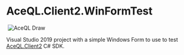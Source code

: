 # AceQL.Client2.WinFormTest

<img src="https://www.aceql.com/favicon.png" alt=""/>

<img src="https://www.aceql.com/img/AceQL-Schema-min.jpg" alt="AceQL Draw"/>

Visual Studio 2019 project with a simple Windows Form to use to test <a href="https://github.com/kawansoft/AceQL.Client2">AceQL.Client2</a> C# SDK. 
